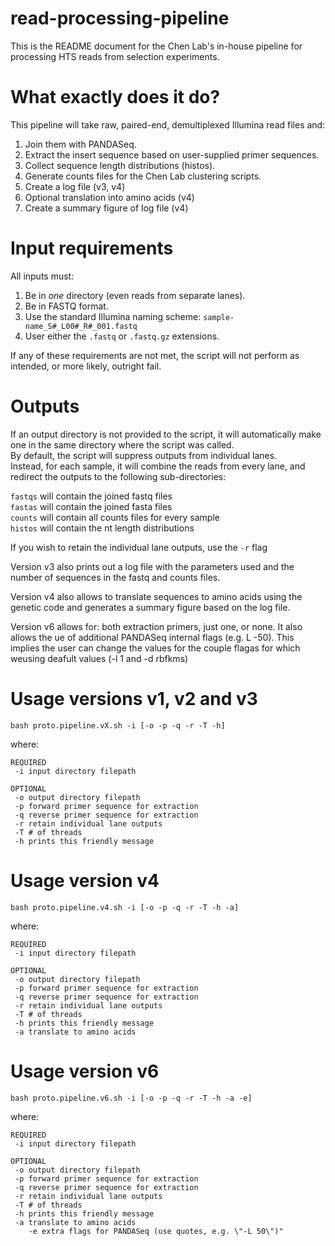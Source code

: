 # read-processing-pipeline
This is the README document for the Chen Lab's in-house pipeline for processing HTS reads from selection experiments.

# What exactly does it do?
This pipeline will take raw, paired-end, demultiplexed Illumina read files and:
1. Join them with PANDASeq.
2. Extract the insert sequence based on user-supplied primer sequences.
3. Collect sequence length distributions (histos).
4. Generate counts files for the Chen Lab clustering scripts.
5. Create a log file (v3, v4)
6. Optional translation into amino acids (v4)
7. Create a summary figure of log file (v4)


# Input requirements
All inputs must:
1. Be in *one* directory (even reads from separate lanes).
2. Be in FASTQ format.
3. Use the standard Illumina naming scheme: `sample-name_S#_L00#_R#_001.fastq`
4. User either the `.fastq` or `.fastq.gz` extensions.

If any of these requirements are not met, the script will not perform as intended, or more likely, outright fail.
 
# Outputs
If an output directory is not provided to the script, it will automatically make one in the same directory where the script was called.  
By default, the script will suppress outputs from individual lanes.   
Instead, for each sample, it will combine the reads from every lane, and redirect the outputs to the following sub-directories:  

`fastqs` will contain the joined fastq files  
`fastas` will contain the joined fasta files  
`counts` will contain all counts files for every sample  
`histos` will contain the nt length distributions  

If you wish to retain the individual lane outputs, use the `-r` flag

Version v3 also prints out a log file with the parameters used and the number of sequences in the fastq and counts files.

Version v4 also allows to translate sequences to amino acids using the genetic code and generates a summary figure based on the log file.

Version v6 allows for: both extraction primers, just one, or none. It also allows the ue of additional PANDASeq internal flags (e.g. L -50). This implies the user can change the values for the couple flagas for which weusing deafult values (-l 1 and -d rbfkms)

# Usage versions v1, v2 and v3
`bash proto.pipeline.vX.sh -i [-o -p -q -r -T -h]`

where:

    REQUIRED
     -i input directory filepath
        
    OPTIONAL
     -o output directory filepath
     -p forward primer sequence for extraction
     -q reverse primer sequence for extraction
     -r retain individual lane outputs
     -T # of threads
     -h prints this friendly message
     
# Usage version v4
`bash proto.pipeline.v4.sh -i [-o -p -q -r -T -h -a]`

where:

    REQUIRED
     -i input directory filepath
        
    OPTIONAL
     -o output directory filepath
     -p forward primer sequence for extraction
     -q reverse primer sequence for extraction
     -r retain individual lane outputs
     -T # of threads
     -h prints this friendly message
     -a translate to amino acids
     
# Usage version v6
`bash proto.pipeline.v6.sh -i [-o -p -q -r -T -h -a -e]`

where:

    REQUIRED
     -i input directory filepath
        
    OPTIONAL
     -o output directory filepath
     -p forward primer sequence for extraction
     -q reverse primer sequence for extraction
     -r retain individual lane outputs
     -T # of threads
     -h prints this friendly message
     -a translate to amino acids
    	-e extra flags for PANDASeq (use quotes, e.g. \"-L 50\")"

     
